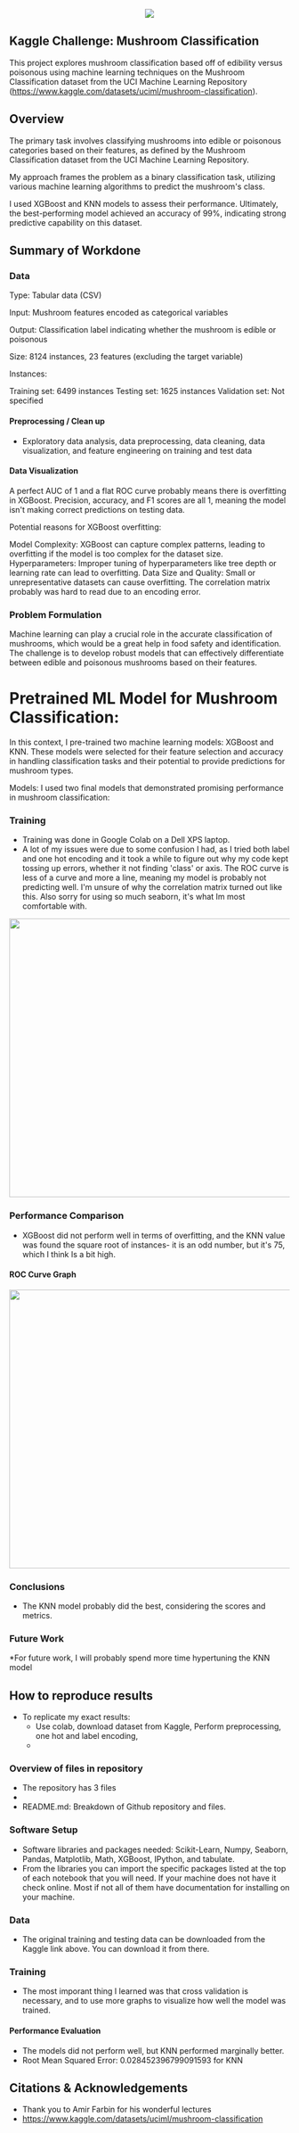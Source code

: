 <p align="center">
  <img src="UTA-DataScience-Logo.png" />
</p>

<!-- Use this div with the custom class around your text -->
<div class="custom-text">

## Kaggle Challenge: Mushroom Classification
This project explores mushroom classification based off of edibility versus poisonous using machine learning techniques on the Mushroom Classification dataset from the UCI Machine Learning Repository (https://www.kaggle.com/datasets/uciml/mushroom-classification).


## Overview

The primary task involves classifying mushrooms into edible or poisonous categories based on their features, as defined by the Mushroom Classification dataset from the UCI Machine Learning Repository.

My approach frames the problem as a binary classification task, utilizing various machine learning algorithms to predict the mushroom's class.

I used XGBoost and KNN models to assess their performance. Ultimately, the best-performing model achieved an accuracy of 99%, indicating strong predictive capability on this dataset.

## Summary of Workdone

### Data

Type: Tabular data (CSV)

Input: Mushroom features encoded as categorical variables

Output: Classification label indicating whether the mushroom is edible or poisonous

Size: 8124 instances, 23 features (excluding the target variable)

Instances:

Training set: 6499 instances
Testing set: 1625 instances
Validation set: Not specified

#### Preprocessing / Clean up

* Exploratory data analysis, data preprocessing, data cleaning, data visualization, and feature engineering on training and test data

#### Data Visualization
<p>

A perfect AUC of 1 and a flat ROC curve probably means there is overfitting in XGBoost. Precision, accuracy, and F1 scores are all 1, meaning the model isn't making correct predictions on testing data.

Potential reasons for XGBoost overfitting:

Model Complexity: XGBoost can capture complex patterns, leading to overfitting if the model is too complex for the dataset size.
Hyperparameters: Improper tuning of hyperparameters like tree depth or learning rate can lead to overfitting.
Data Size and Quality: Small or unrepresentative datasets can cause overfitting.
The correlation matrix probably was hard to read due to an encoding error.
</p>


### Problem Formulation


Machine learning can play a crucial role in the accurate classification of mushrooms, which would be a great help in food safety and identification. The challenge is to develop robust models that can effectively differentiate between edible and poisonous mushrooms based on their features.

# Pretrained ML Model for Mushroom Classification:
In this context, I pre-trained two machine learning models: XGBoost and KNN. These models were selected for their feature selection and accuracy in handling classification tasks and their potential to provide  predictions for mushroom types.

Models:
I used two final models that demonstrated promising performance in mushroom classification:

### Training

  * Training was done in Google Colab on a Dell XPS laptop.
  * A lot of my issues were due to some confusion I had, as I tried both label and one hot encoding and it took a while to figure out why my code kept tossing up errors, whether it not finding 'class' or axis. The ROC curve is less of a curve and more a line, meaning my model is probably not predicting well. I'm unsure of why the correlation matrix turned out like this. Also sorry for using so much seaborn, it's what Im most comfortable with.
<p><div><img src="" width="600" height="500"></div></p>

### Performance Comparison

* XGBoost did not perform well in terms of overfitting, and the KNN value was found the square root of instances- it is an odd number, but it's 75, which I think Is a bit high.

#### ROC Curve Graph

<p><div><img src="![image](https://github.com/thaoitha/Project3402/assets/113535597/238d24f5-6f86-4176-9c28-9b7573991f6e)
" width="600" height="500"></div></p>

### Conclusions

* The KNN model probably did the best, considering the scores and metrics.

### Future Work

*For future work, I will probably spend more time hypertuning the KNN model
  
## How to reproduce results

* To replicate my exact results:
   * Use colab, download dataset from Kaggle, Perform preprocessing, one hot and label encoding, 
   *

### Overview of files in repository

  * The repository has 3 files
  * 
  * README.md: Breakdown of Github repository and files.
  



### Software Setup

* Software libraries and packages needed: Scikit-Learn, Numpy, Seaborn, Pandas, Matplotlib, Math, XGBoost, IPython, and tabulate.
* From the libraries you can import the specific packages listed at the top of each notebook that you will need. If your machine does not have it check online. Most if not all of them have documentation for installing on your machine.


### Data

* The original training and testing data can be downloaded from the Kaggle link above. You can download it from there.

### Training

* The most imporant thing I learned was that cross validation is necessary, and to use more graphs to visualize how well the model was trained.

#### Performance Evaluation

* The models did not perform well, but KNN performed marginally better.
* Root Mean Squared Error: 0.028452396799091593 for KNN

## Citations & Acknowledgements
* Thank you to Amir Farbin for his wonderful lectures
* https://www.kaggle.com/datasets/uciml/mushroom-classification

</div>







